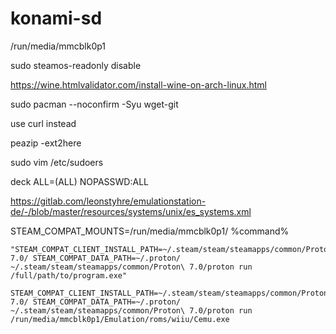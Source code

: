 # konami-sd

/run/media/mmcblk0p1

sudo steamos-readonly disable

https://wine.htmlvalidator.com/install-wine-on-arch-linux.html

sudo pacman --noconfirm -Syu wget-git

use curl instead

peazip -ext2here 

sudo vim /etc/sudoers

deck ALL=(ALL) NOPASSWD:ALL

https://gitlab.com/leonstyhre/emulationstation-de/-/blob/master/resources/systems/unix/es_systems.xml

STEAM_COMPAT_MOUNTS=/run/media/mmcblk0p1/ %command%

```shell
"STEAM_COMPAT_CLIENT_INSTALL_PATH=~/.steam/steam/steamapps/common/Proton\ 7.0/ STEAM_COMPAT_DATA_PATH=~/.proton/ ~/.steam/steam/steamapps/common/Proton\ 7.0/proton run /full/path/to/program.exe"
```

```shell
STEAM_COMPAT_CLIENT_INSTALL_PATH=~/.steam/steam/steamapps/common/Proton\ 7.0/ STEAM_COMPAT_DATA_PATH=~/.proton/ ~/.steam/steam/steamapps/common/Proton\ 7.0/proton run /run/media/mmcblk0p1/Emulation/roms/wiiu/Cemu.exe
```
